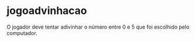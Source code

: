 # jogoadvinhacao
O jogador deve tentar adivinhar o número entre 0 e 5 que foi escolhido pelo computador.

